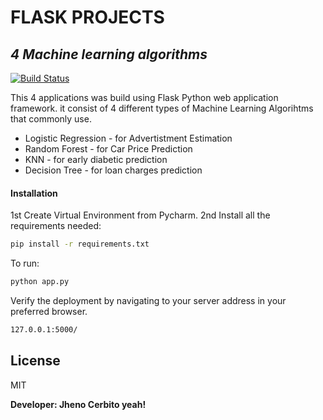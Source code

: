 # FLASK PROJECTS
## _4 Machine learning algorithms_



[![Build Status](https://travis-ci.org/joemccann/dillinger.svg?branch=master)](https://github.com/Senpaixyz)

This 4 applications was build using Flask Python web application framework.
it consist of 4 different types of Machine Learning Algorihtms that commonly
use.

- Logistic Regression - for Advertistment Estimation
- Random Forest - for Car Price Prediction
- KNN  - for early diabetic prediction
- Decision Tree - for loan charges prediction

#### Installation
1st Create Virtual Environment from Pycharm.
2nd Install all the requirements needed:

```sh
pip install -r requirements.txt
```
To run:

```sh
python app.py
```

Verify the deployment by navigating to your server address in
your preferred browser.

```sh
127.0.0.1:5000/ 
```
## License

MIT

**Developer: Jheno Cerbito yeah!**
